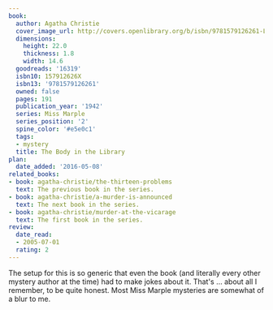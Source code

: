 ```yaml
---
book:
  author: Agatha Christie
  cover_image_url: http://covers.openlibrary.org/b/isbn/9781579126261-L.jpg
  dimensions:
    height: 22.0
    thickness: 1.8
    width: 14.6
  goodreads: '16319'
  isbn10: 157912626X
  isbn13: '9781579126261'
  owned: false
  pages: 191
  publication_year: '1942'
  series: Miss Marple
  series_position: '2'
  spine_color: '#e5e0c1'
  tags:
  - mystery
  title: The Body in the Library
plan:
  date_added: '2016-05-08'
related_books:
- book: agatha-christie/the-thirteen-problems
  text: The previous book in the series.
- book: agatha-christie/a-murder-is-announced
  text: The next book in the series.
- book: agatha-christie/murder-at-the-vicarage
  text: The first book in the series.
review:
  date_read:
  - 2005-07-01
  rating: 2
---
```


The setup for this is so generic that even the book (and literally every other mystery author at the time) had to make
jokes about it. That's … about all I remember, to be quite honest. Most Miss Marple mysteries are somewhat of a blur to
me.
